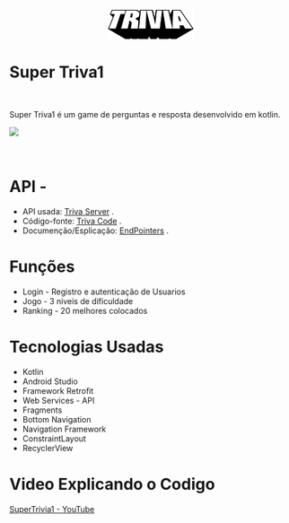 <p align="center">
   <img src="/images/trivia_logo.png" width="30%" height="30%"/>
</p>
<p>
<h1 >Super Triva1</h1></br>
</p>
<p >  
  Super Triva1 é um game de perguntas e resposta desenvolvido em kotlin.
</p>
<p>
<img src="https://img.shields.io/badge/Version-1.0-red">
</p>
</br>

# API - 

 * API usada: [Triva Server](https://super-trivia-server.herokuapp.com) .<br>
 * Código-fonte: [Triva Code](https://github.com/seccomiro/trivia-server) .<br>
 * Documenção/Esplicação: [EndPointers](https://github.com/seccomiro/trivia-server#explica%C3%A7%C3%A3o-da-api) .<br>


# Funções
	
* Login - Registro e autenticação de Usuarios
* Jogo - 3 niveis de dificuldade
* Ranking - 20 melhores colocados

# Tecnologias Usadas 

* Kotlin
* Android Studio
* Framework Retrofit 
* Web Services - API
* Fragments
* Bottom Navigation
* Navigation Framework
* ConstraintLayout
* RecyclerView

# Video Explicando o Codigo

[SuperTrivia1 - YouTube](https://youtu.be/PnYS4RaEqfY)
